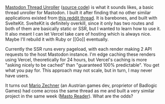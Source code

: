 [Mastodon Thread Unroller](https://unroller.zachmanson.com) ([source code](https://github.com/pavo-etc/mastodon-unroller)) is what it sounds likes, a basic thread unroller for Mastodon.  I built it after finding that no other similar applications existed from [this reddit thread](https://www.reddit.com/r/Mastodon/comments/1011i9s/anything_similar_to_thread_reader_for_mastodon/).  It is barebones, and built with SvelteKit.  SvelteKit is definitely overkill, since it only has two routes and both of them are basically static or SSR, but I wanted to learn how to use it.  It also meant I can let Vercel take care of hosting which is always nice.  Maybe I'll rebuild it with Ruby or [[Go]] eventually.

Currently the SSR runs every pageload, with each render making 2 API requests to the host Mastodon instance.  I'm edge caching these renders using Vercel, theoretically for 24 hours, but Vercel's caching is more "asking nicely to be cached" than "guaranteed 100% predictable".  You get what you pay for.  This approach may not scale, but in turn, I may never have users.

It turns out [Mario Zechner](https://marioslab.io) (an Austrian games dev, proprietor of Badlogic Games) had come across the same thread as me and built a very similar project in the same week ([Masto Reader](https://mastoreader.io/)).  What are the odds?